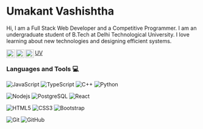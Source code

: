 # Umakant Vashishtha 
Hi, I am a Full Stack Web Developer and a Competitive Programmer. I am an undergraduate student of B.Tech at Delhi Technological University. I love learning about new technologies and designing efficient systems.

<a href="https://umakantv.github.io/info/">
  UV
</a>
<a href="mailto:umakantvashishtha98@gmail.com">
  <img align="left" alt="'Gmail" width="22px" src="https://cdn.jsdelivr.net/npm/simple-icons@3.1.0/icons/gmail.svg" />
</a>
<a href="https://www.codechef.com/users/ranchov007">
  <img align="left" alt="CodeChef" width="22px" src="https://cdn.jsdelivr.net/npm/simple-icons@3.1.0/icons/codechef.svg" />
</a>
<a href="https://www.linkedin.com/in/umakant-vashishtha/">
  <img align="left" alt="LinkedIn" width="22px" src="https://cdn.jsdelivr.net/npm/simple-icons@3.1.0/icons/linkedin.svg" />
</a>

### Languages and Tools :computer:

![JavaScript](https://img.shields.io/badge/-JavaScript-black?style=flat&logo=javascript)
![TypeScript](https://img.shields.io/badge/-TypeScript-black?style=flat&logo=typescript)
![C++](https://img.shields.io/badge/-C++-00599C?style=flat&logo=c++) 
![Python](https://img.shields.io/badge/-Python-black?style=flat&logo=python)

![Nodejs](https://img.shields.io/badge/-Nodejs-black?style=flat&logo=Node.js& )
![PostgreSQL](https://img.shields.io/badge/-PostgreSQL-336791?style=flat&logo=postgresql& ) 
![React](https://img.shields.io/badge/-React-black?style=flat&logo=react& )

![HTML5](https://img.shields.io/badge/-HTML5-E34F26?style=flat&logo=html5&logoColor=white& ) 
![CSS3](https://img.shields.io/badge/-CSS3-1572B6?style=flat&logo=css3& ) 
![Bootstrap](https://img.shields.io/badge/-Bootstrap-563D7C?style=flat&logo=bootstrap& )  


![Git](https://img.shields.io/badge/-Git-black?style=flat&logo=git& )
![GitHub](https://img.shields.io/badge/-GitHub-181717?style=flat&logo=github& )
